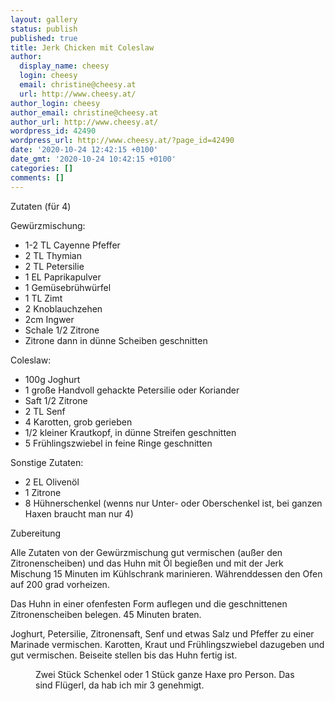 ```yaml
---
layout: gallery
status: publish
published: true
title: Jerk Chicken mit Coleslaw
author:
  display_name: cheesy
  login: cheesy
  email: christine@cheesy.at
  url: http://www.cheesy.at/
author_login: cheesy
author_email: christine@cheesy.at
author_url: http://www.cheesy.at/
wordpress_id: 42490
wordpress_url: http://www.cheesy.at/?page_id=42490
date: '2020-10-24 12:42:15 +0100'
date_gmt: '2020-10-24 10:42:15 +0100'
categories: []
comments: []
---
```

<!-- wp:paragraph -->
Zutaten (für 4)
<!-- /wp:paragraph -->
<!-- wp:paragraph -->
Gewürzmischung:
<!-- /wp:paragraph -->
<!-- wp:list -->
- 1-2 TL Cayenne Pfeffer
- 2 TL Thymian
- 2 TL Petersilie
- 1 EL Paprikapulver
- 1 Gemüsebrühwürfel
- 1 TL Zimt
- 2 Knoblauchzehen
- 2cm Ingwer
- Schale 1/2 Zitrone
- Zitrone dann in dünne Scheiben geschnitten
<!-- /wp:list -->
<!-- wp:paragraph -->
Coleslaw:
<!-- /wp:paragraph -->
<!-- wp:list -->
- 100g Joghurt
- 1 große Handvoll gehackte Petersilie oder Koriander
- Saft 1/2 Zitrone
- 2 TL Senf
- 4 Karotten, grob gerieben
- 1/2 kleiner Krautkopf, in dünne Streifen geschnitten
- 5 Frühlingszwiebel in feine Ringe geschnitten
<!-- /wp:list -->
<!-- wp:paragraph -->
Sonstige Zutaten:
<!-- /wp:paragraph -->
<!-- wp:list -->
- 2 EL Olivenöl
- 1 Zitrone
- 8 Hühnerschenkel (wenns nur Unter- oder Oberschenkel ist, bei ganzen Haxen braucht man nur 4)
<!-- /wp:list -->
<!-- wp:paragraph -->
Zubereitung
<!-- /wp:paragraph -->
<!-- wp:paragraph -->
Alle Zutaten von der Gewürzmischung gut vermischen (außer den Zitronenscheiben) und das Huhn mit Öl begießen und mit der Jerk Mischung 15 Minuten im Kühlschrank marinieren. Währenddessen den Ofen auf 200 grad vorheizen.
<!-- /wp:paragraph -->
<!-- wp:paragraph -->
Das Huhn in einer ofenfesten Form auflegen und die geschnittenen Zitronenscheiben belegen. 45 Minuten braten.
<!-- /wp:paragraph -->
<!-- wp:paragraph -->
Joghurt, Petersilie, Zitronensaft, Senf und etwas Salz und Pfeffer zu einer Marinade vermischen. Karotten, Kraut und Frühlingszwiebel dazugeben und gut vermischen. Beiseite stellen bis das Huhn fertig ist.
<!-- /wp:paragraph -->
<!-- wp:image {"id":42491} -->
<figure class="wp-block-image"><img src="{% link /wp-content/uploads/Jerk-Chicken-1.jpg %}" alt="" class="wp-image-42491"><br>
<figcaption>Zwei Stück Schenkel oder 1 Stück ganze Haxe pro Person. Das sind Flügerl, da hab ich mir 3 genehmigt.</figcaption>
</figure>
<!-- /wp:image -->
